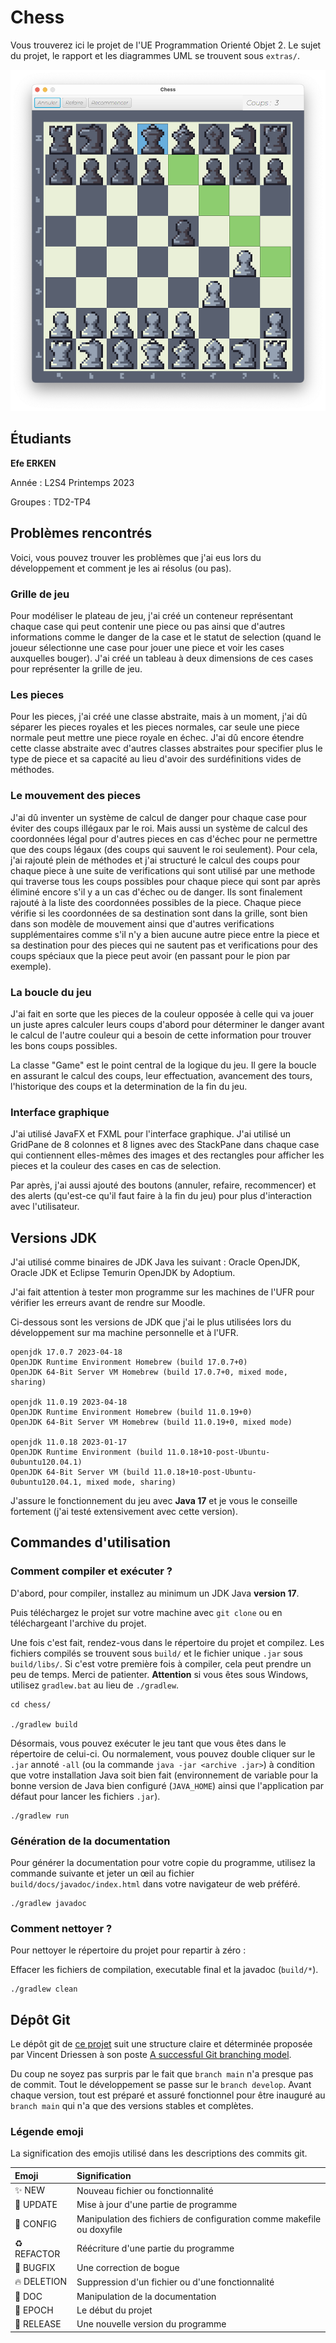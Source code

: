 # Chess

Vous trouverez ici le projet de l'UE Programmation Orienté Objet 2. Le sujet du projet, le rapport et les diagrammes UML
se trouvent sous `extras/`.

![Un aperçu de l'interface graphique du jeu](images/example.png "L'interface graphique")

## Étudiants

**Efe ERKEN**

Année : L2S4 Printemps 2023

Groupes : TD2-TP4

## Problèmes rencontrés

Voici, vous pouvez trouver les problèmes que j'ai eus lors du développement et comment je les ai résolus (ou pas).

### Grille de jeu

Pour modéliser le plateau de jeu, j'ai créé un conteneur représentant chaque case qui peut contenir une piece ou pas
ainsi que d'autres informations comme le danger de la case et le statut de selection (quand le joueur sélectionne une
case pour jouer une piece et voir les cases auxquelles bouger). J'ai créé un tableau à deux dimensions de ces cases pour
représenter la grille de jeu.

### Les pieces

Pour les pieces, j'ai créé une classe abstraite, mais à un moment, j'ai dû séparer les pieces royales et les pieces
normales, car seule une piece normale peut mettre une piece royale en échec. J'ai dû encore étendre cette classe
abstraite avec d'autres classes abstraites pour specifier plus le type de piece et sa capacité au lieu d'avoir des
surdéfinitions vides de méthodes.

### Le mouvement des pieces

J'ai dû inventer un système de calcul de danger pour chaque case pour éviter des coups illégaux par le roi. Mais aussi
un système de calcul des coordonnées légal pour d'autres pieces en cas d'échec pour ne permettre que des coups légaux
(des coups qui sauvent le roi seulement). Pour cela, j'ai rajouté plein de méthodes et j'ai structuré le calcul des
coups pour chaque piece à une suite de verifications qui sont utilisé par une methode qui traverse tous les coups
possibles pour chaque piece qui sont par après éliminé encore s'il y a un cas d'échec ou de danger. Ils sont finalement
rajouté à la liste des coordonnées possibles de la piece. Chaque piece vérifie si les coordonnées de sa destination
sont dans la grille, sont bien dans son modèle de mouvement ainsi que d'autres verifications supplémentaires comme s'il
n'y a bien aucune autre piece entre la piece et sa destination pour des pieces qui ne sautent pas et verifications pour
des coups spéciaux que la piece peut avoir (en passant pour le pion par exemple).

### La boucle du jeu

J'ai fait en sorte que les pieces de la couleur opposée à celle qui va jouer un juste apres calculer leurs coups d'abord
pour déterminer le danger avant le calcul de l'autre couleur qui a besoin de cette information pour trouver les bons
coups possibles.

La classe "Game" est le point central de la logique du jeu. Il gere la boucle en assurant le calcul des coups, leur
effectuation, avancement des tours, l'historique des coups et la determination de la fin du jeu.

### Interface graphique

J'ai utilisé JavaFX et FXML pour l'interface graphique. J'ai utilisé un GridPane de 8 colonnes et 8 lignes avec des
StackPane dans chaque case qui contiennent elles-mêmes des images et des rectangles pour afficher les pieces et la
couleur des cases en cas de selection.

Par après, j'ai aussi ajouté des boutons (annuler, refaire, recommencer) et des alerts (qu'est-ce qu'il faut faire à la
fin du jeu) pour plus d'interaction avec l'utilisateur.

## Versions JDK

J'ai utilisé comme binaires de JDK Java les suivant : Oracle OpenJDK, Oracle JDK et Eclipse Temurin OpenJDK by Adoptium.

J'ai fait attention à tester mon programme sur les machines de l'UFR pour vérifier les erreurs avant de rendre sur
Moodle.

Ci-dessous sont les versions de JDK que j'ai le plus utilisées lors du développement sur ma machine personnelle et à
l'UFR.

```
openjdk 17.0.7 2023-04-18
OpenJDK Runtime Environment Homebrew (build 17.0.7+0)
OpenJDK 64-Bit Server VM Homebrew (build 17.0.7+0, mixed mode, sharing)

openjdk 11.0.19 2023-04-18
OpenJDK Runtime Environment Homebrew (build 11.0.19+0)
OpenJDK 64-Bit Server VM Homebrew (build 11.0.19+0, mixed mode)

openjdk 11.0.18 2023-01-17
OpenJDK Runtime Environment (build 11.0.18+10-post-Ubuntu-0ubuntu120.04.1)
OpenJDK 64-Bit Server VM (build 11.0.18+10-post-Ubuntu-0ubuntu120.04.1, mixed mode, sharing)
```

J'assure le fonctionnement du jeu avec **Java 17** et je vous le conseille fortement (j'ai testé extensivement avec
cette version).

## Commandes d'utilisation

### Comment compiler et exécuter ?

D'abord, pour compiler, installez au minimum un JDK Java **version 17**.

Puis téléchargez le projet sur votre machine avec `git clone` ou en téléchargeant l'archive du projet.

Une fois c'est fait, rendez-vous dans le répertoire du projet et compilez. Les fichiers compilés se trouvent
sous `build/` et le fichier unique `.jar` sous `build/libs/`. Si c'est votre première fois à compiler, cela peut prendre
un peu de temps. Merci de patienter.
**Attention** si vous êtes sous Windows, utilisez `gradlew.bat` au lieu de `./gradlew`.

```
cd chess/

./gradlew build
```

Désormais, vous pouvez exécuter le jeu tant que vous êtes dans le répertoire de celui-ci. Ou normalement, vous pouvez
double cliquer sur le `.jar` annoté `-all` (ou la commande `java -jar <archive .jar>`) à condition que votre
installation Java soit bien fait (environnement de variable pour la bonne version de Java bien configuré (`JAVA_HOME`)
ainsi que l'application par défaut pour lancer les fichiers `.jar`).

```
./gradlew run
```

### Génération de la documentation

Pour générer la documentation pour votre copie du programme, utilisez la commande suivante et jeter un œil au
fichier `build/docs/javadoc/index.html` dans votre navigateur de web préféré.

```
./gradlew javadoc
```

### Comment nettoyer ?

Pour nettoyer le répertoire du projet pour repartir à zéro :

Effacer les fichiers de compilation, executable final et la javadoc (`build/*`).

```
./gradlew clean
```

## Dépôt Git

Le dépôt git de [ce projet](https://git.unistra.fr/erken/chess) suit une structure claire et déterminée proposée par
Vincent Driessen à son
poste [A successful Git branching model](https://nvie.com/posts/a-successful-git-branching-model/).

Du coup ne soyez pas surpris par le fait que `branch main` n'a presque pas de commit. Tout le développement se passe sur
le `branch develop`. Avant chaque version, tout est préparé et assuré fonctionnel pour être inauguré au `branch main`
qui n'a que des versions stables et complètes.

### Légende emoji

La signification des emojis utilisé dans les descriptions des commits git.

| Emoji       | Signification                                                         |
|:------------|:----------------------------------------------------------------------|
| ✨ NEW       | Nouveau fichier ou fonctionnalité                                     |
| 🔧 UPDATE   | Mise à jour d'une partie de programme                                 |
| 🔨 CONFIG   | Manipulation des fichiers de configuration comme makefile ou doxyfile |
| ♻️ REFACTOR | Réécriture d'une partie du programme                                  |
| 🐛 BUGFIX   | Une correction de bogue                                               |
| 🔥 DELETION | Suppression d'un fichier ou d'une fonctionnalité                      |
| 📝 DOC      | Manipulation de la documentation                                      |
| 🎉 EPOCH    | Le début du projet                                                    |
| 🚀 RELEASE  | Une nouvelle version du programme                                     |
